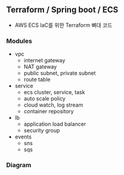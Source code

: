 ## Terraform / Spring boot / ECS
- AWS ECS IaC를 위한 Terraform 뼈대 코드

### Modules
- vpc
   - internet gateway
   - NAT gateway
   - public subnet, private subnet
   - route table
- service
   - ecs cluster, service, task
   - auto scale policy
   - cloud watch, log stream
   - container repository
- lb
   - application load balancer
   - security group
- events
   - sns
   - sqs

### Diagram
